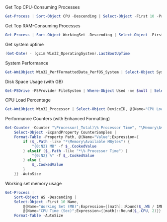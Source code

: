 Get Top CPU-Consuming Processes  
```powershell
Get-Process | Sort-Object CPU -Descending | Select-Object -First 10 -Property Id, ProcessName, CPU
```

Get Top RAM-Consuming Processes
```powershell
Get-Process | Sort-Object WorkingSet -Descending | Select-Object -First 10 -Property Id, ProcessName, WorkingSet
```

Get system uptime  
```powershell
(Get-Date) - (gcim Win32_OperatingSystem).LastBootUpTime
```

System Performance
```powershell
Get-WmiObject Win32_PerfFormattedData_PerfOS_System | Select-Object SystemUpTime, Processes, Threads, ProcessorQueueLength | Format-Table -Property *,@{Name="Uptime (Hours)";Expression={$_.SystemUpTime / 3600 -as [int]}} -AutoSize
```

Disk Space Usage (with GB)
```powershell
Get-PSDrive -PSProvider FileSystem | Where-Object Used -ne $null | Select-Object Name, @{Name="Used (GB)";Expression={[math]::Round($_.Used / 1GB, 2)}}, @{Name="Free (GB)";Expression={[math]::Round($_.Free / 1GB, 2)}} | Format-Table -AutoSize
```

CPU Load Percentage
```powershell
Get-WmiObject Win32_Processor | Select-Object DeviceID, @{Name="CPU Load (%)";Expression={$_.LoadPercentage}} | Format-Table -AutoSize
```

Performance Counters (with Enhanced Formatting)
```powershell
Get-Counter -Counter "\Processor(_Total)\% Processor Time", "\Memory\Available MBytes", "\System\Context Switches/sec" | 
    Select-Object -ExpandProperty CounterSamples | 
    Format-Table -Property Path, @{Name="Value";Expression={
        if ($_.Path -like "*\Memory\Available MBytes") {
            "{0:N2} MB" -f $_.CookedValue
        } elseif ($_.Path -like "*\% Processor Time") {
            "{0:N2} %" -f $_.CookedValue
        } else {
            $_.CookedValue
        }
    }} -AutoSize
```

Working set memory usage  
```powershell
Get-Process | 
    Sort-Object WS -Descending | 
    Select-Object -First 10 Name, 
        @{Name="Working Set (MB)";Expression={[math]::Round($_.WS / 1MB, 2)}}, 
        @{Name="CPU Time (Sec)";Expression={[math]::Round($_.CPU, 2)}} | 
    Format-Table -AutoSize
```  